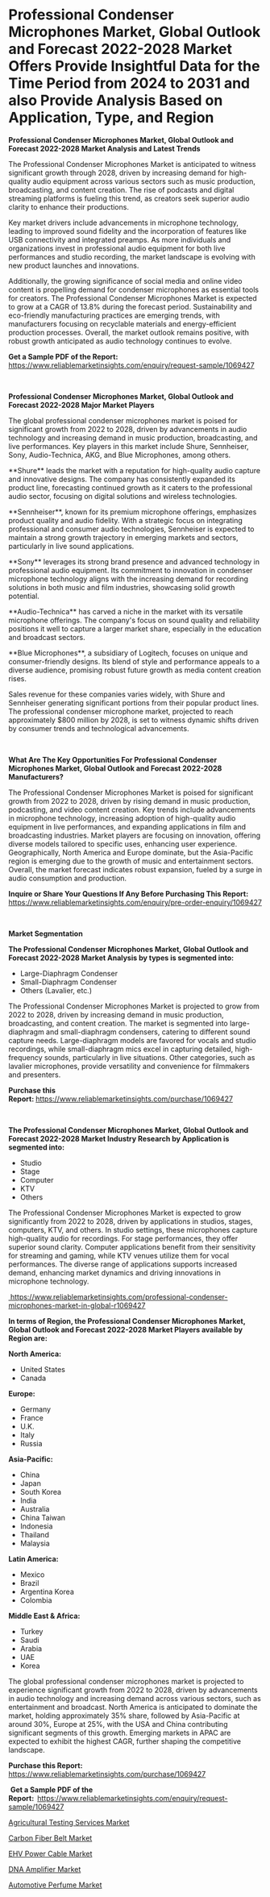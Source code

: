 <p><h1>Professional Condenser Microphones Market, Global Outlook and Forecast 2022-2028 Market Offers Provide Insightful Data for the Time Period from 2024 to 2031 and also Provide Analysis Based on Application, Type, and Region</h1></p><p><strong>Professional Condenser Microphones Market, Global Outlook and Forecast 2022-2028 Market Analysis and Latest Trends</strong></p>
<p><p>The Professional Condenser Microphones Market is anticipated to witness significant growth through 2028, driven by increasing demand for high-quality audio equipment across various sectors such as music production, broadcasting, and content creation. The rise of podcasts and digital streaming platforms is fueling this trend, as creators seek superior audio clarity to enhance their productions. </p><p>Key market drivers include advancements in microphone technology, leading to improved sound fidelity and the incorporation of features like USB connectivity and integrated preamps. As more individuals and organizations invest in professional audio equipment for both live performances and studio recording, the market landscape is evolving with new product launches and innovations.</p><p>Additionally, the growing significance of social media and online video content is propelling demand for condenser microphones as essential tools for creators. The Professional Condenser Microphones Market is expected to grow at a CAGR of 13.8% during the forecast period. Sustainability and eco-friendly manufacturing practices are emerging trends, with manufacturers focusing on recyclable materials and energy-efficient production processes. Overall, the market outlook remains positive, with robust growth anticipated as audio technology continues to evolve.</p></p>
<p><strong>Get a Sample PDF of the Report:&nbsp;</strong> <a href="https://www.reliablemarketinsights.com/enquiry/request-sample/1069427?utm_campaign=1894&utm_medium=2&utm_source=Github&utm_content=ia&utm_term=27122024&utm_id=professional-condenser-microphones-market-global-outlook-and-forecast-2022-2028">https://www.reliablemarketinsights.com/enquiry/request-sample/1069427</a></p>
<p>&nbsp;</p>
<p><strong>Professional Condenser Microphones Market, Global Outlook and Forecast 2022-2028 Major Market Players</strong></p>
<p><p>The global professional condenser microphones market is poised for significant growth from 2022 to 2028, driven by advancements in audio technology and increasing demand in music production, broadcasting, and live performances. Key players in this market include Shure, Sennheiser, Sony, Audio-Technica, AKG, and Blue Microphones, among others.</p><p>**Shure** leads the market with a reputation for high-quality audio capture and innovative designs. The company has consistently expanded its product line, forecasting continued growth as it caters to the professional audio sector, focusing on digital solutions and wireless technologies.</p><p>**Sennheiser**, known for its premium microphone offerings, emphasizes product quality and audio fidelity. With a strategic focus on integrating professional and consumer audio technologies, Sennheiser is expected to maintain a strong growth trajectory in emerging markets and sectors, particularly in live sound applications.</p><p>**Sony** leverages its strong brand presence and advanced technology in professional audio equipment. Its commitment to innovation in condenser microphone technology aligns with the increasing demand for recording solutions in both music and film industries, showcasing solid growth potential.</p><p>**Audio-Technica** has carved a niche in the market with its versatile microphone offerings. The company's focus on sound quality and reliability positions it well to capture a larger market share, especially in the education and broadcast sectors.</p><p>**Blue Microphones**, a subsidiary of Logitech, focuses on unique and consumer-friendly designs. Its blend of style and performance appeals to a diverse audience, promising robust future growth as media content creation rises.</p><p>Sales revenue for these companies varies widely, with Shure and Sennheiser generating significant portions from their popular product lines. The professional condenser microphone market, projected to reach approximately $800 million by 2028, is set to witness dynamic shifts driven by consumer trends and technological advancements.</p></p>
<p>&nbsp;</p>
<p><strong>What Are The Key Opportunities For Professional Condenser Microphones Market, Global Outlook and Forecast 2022-2028 Manufacturers?</strong></p>
<p><p>The Professional Condenser Microphones Market is poised for significant growth from 2022 to 2028, driven by rising demand in music production, podcasting, and video content creation. Key trends include advancements in microphone technology, increasing adoption of high-quality audio equipment in live performances, and expanding applications in film and broadcasting industries. Market players are focusing on innovation, offering diverse models tailored to specific uses, enhancing user experience. Geographically, North America and Europe dominate, but the Asia-Pacific region is emerging due to the growth of music and entertainment sectors. Overall, the market forecast indicates robust expansion, fueled by a surge in audio consumption and production.</p></p>
<p><strong>Inquire or Share Your Questions If Any Before Purchasing This Report:</strong> <a href="https://www.reliablemarketinsights.com/enquiry/pre-order-enquiry/1069427?utm_campaign=1894&utm_medium=2&utm_source=Github&utm_content=ia&utm_term=27122024&utm_id=professional-condenser-microphones-market-global-outlook-and-forecast-2022-2028">https://www.reliablemarketinsights.com/enquiry/pre-order-enquiry/1069427</a></p>
<p>&nbsp;</p>
<p><strong>Market Segmentation</strong></p>
<p><strong>The Professional Condenser Microphones Market, Global Outlook and Forecast 2022-2028 Market Analysis by types is segmented into:</strong></p>
<p><ul><li>Large-Diaphragm Condenser</li><li>Small-Diaphragm Condenser</li><li>Others (Lavalier, etc.)</li></ul></p>
<p><p>The Professional Condenser Microphones Market is projected to grow from 2022 to 2028, driven by increasing demand in music production, broadcasting, and content creation. The market is segmented into large-diaphragm and small-diaphragm condensers, catering to different sound capture needs. Large-diaphragm models are favored for vocals and studio recordings, while small-diaphragm mics excel in capturing detailed, high-frequency sounds, particularly in live situations. Other categories, such as lavalier microphones, provide versatility and convenience for filmmakers and presenters.</p></p>
<p><strong>Purchase this Report:&nbsp;</strong><a href="https://www.reliablemarketinsights.com/purchase/1069427?utm_campaign=1894&utm_medium=2&utm_source=Github&utm_content=ia&utm_term=27122024&utm_id=professional-condenser-microphones-market-global-outlook-and-forecast-2022-2028">https://www.reliablemarketinsights.com/purchase/1069427</a></p>
<p>&nbsp;</p>
<p><strong>The Professional Condenser Microphones Market, Global Outlook and Forecast 2022-2028 Market Industry Research by Application is segmented into:</strong></p>
<p><ul><li>Studio</li><li>Stage</li><li>Computer</li><li>KTV</li><li>Others</li></ul></p>
<p><p>The Professional Condenser Microphones Market is expected to grow significantly from 2022 to 2028, driven by applications in studios, stages, computers, KTV, and others. In studio settings, these microphones capture high-quality audio for recordings. For stage performances, they offer superior sound clarity. Computer applications benefit from their sensitivity for streaming and gaming, while KTV venues utilize them for vocal performances. The diverse range of applications supports increased demand, enhancing market dynamics and driving innovations in microphone technology.</p></p>
<p><a href="https://www.reliablemarketinsights.com/professional-condenser-microphones-market-in-global-r1069427?utm_campaign=1894&utm_medium=2&utm_source=Github&utm_content=ia&utm_term=27122024&utm_id=professional-condenser-microphones-market-global-outlook-and-forecast-2022-2028">&nbsp;https://www.reliablemarketinsights.com/professional-condenser-microphones-market-in-global-r1069427</a></p>
<p><strong>In terms of Region, the Professional Condenser Microphones Market, Global Outlook and Forecast 2022-2028 Market Players available by Region are:</strong></p>
<p>
    <p> <strong> North America: </strong>
        <ul>
            <li>United States</li>
            <li>Canada</li>
        </ul>
        </p> 
    <p> <strong> Europe: </strong>
        <ul>
            <li>Germany</li>
            <li>France</li>
            <li>U.K.</li>
            <li>Italy</li>
            <li>Russia</li>
        </ul>
        </p> 
    <p> <strong> Asia-Pacific: </strong>
        <ul>
            <li>China</li>
            <li>Japan</li>
            <li>South Korea</li>
            <li>India</li>
            <li>Australia</li>
            <li>China Taiwan</li>
            <li>Indonesia</li>
            <li>Thailand</li>
            <li>Malaysia</li>
        </ul>
        </p> 
    <p> <strong> Latin America: </strong>
        <ul>
            <li>Mexico</li>
            <li>Brazil</li>
            <li>Argentina Korea</li>
            <li>Colombia</li>
        </ul>
        </p> 
    <p> <strong> Middle East & Africa: </strong>
        <ul>
            <li>Turkey</li>
            <li>Saudi</li>
            <li>Arabia</li>
            <li>UAE</li>
            <li>Korea</li>
        </ul>
    </p>
    </p>
<p><p>The global professional condenser microphones market is projected to experience significant growth from 2022 to 2028, driven by advancements in audio technology and increasing demand across various sectors, such as entertainment and broadcast. North America is anticipated to dominate the market, holding approximately 35% share, followed by Asia-Pacific at around 30%, Europe at 25%, with the USA and China contributing significant segments of this growth. Emerging markets in APAC are expected to exhibit the highest CAGR, further shaping the competitive landscape.</p></p>
<p><strong>Purchase this Report: </strong><a href="https://www.reliablemarketinsights.com/purchase/1069427?utm_campaign=1894&utm_medium=2&utm_source=Github&utm_content=ia&utm_term=27122024&utm_id=professional-condenser-microphones-market-global-outlook-and-forecast-2022-2028">https://www.reliablemarketinsights.com/purchase/1069427</a></p>
<p>&nbsp;<strong>Get a Sample PDF of the Report:&nbsp;&nbsp;</strong><a href="https://www.reliablemarketinsights.com/enquiry/request-sample/1069427?utm_campaign=1894&utm_medium=2&utm_source=Github&utm_content=ia&utm_term=27122024&utm_id=professional-condenser-microphones-market-global-outlook-and-forecast-2022-2028">https://www.reliablemarketinsights.com/enquiry/request-sample/1069427</a></p>
<p><strong></strong></p>
<p><p><a href="https://www.linkedin.com/pulse/a-mkt-nova-vc8zf?utm_campaign=1894&utm_medium=2&utm_source=Github&utm_content=ia&utm_term=27122024&utm_id=professional-condenser-microphones-market-global-outlook-and-forecast-2022-2028">Agricultural Testing Services Market</a></p><p><a href="https://www.linkedin.com/pulse/c-glance-reports-anmec?utm_campaign=1894&utm_medium=2&utm_source=Github&utm_content=ia&utm_term=27122024&utm_id=professional-condenser-microphones-market-global-outlook-and-forecast-2022-2028">Carbon Fiber Belt Market</a></p><p><a href="https://www.linkedin.com/pulse/experts-forecast-significant-growth-ehv-power-cable-market-projected-0tb2c?utm_campaign=1894&utm_medium=2&utm_source=Github&utm_content=ia&utm_term=27122024&utm_id=professional-condenser-microphones-market-global-outlook-and-forecast-2022-2028">EHV Power Cable Market</a></p><p><a href="https://www.linkedin.com/pulse/recent-analysis-dna-amplifier-market-highlights-trends-share-xilqe?utm_campaign=1894&utm_medium=2&utm_source=Github&utm_content=ia&utm_term=27122024&utm_id=professional-condenser-microphones-market-global-outlook-and-forecast-2022-2028">DNA Amplifier Market</a></p><p><a href="https://www.linkedin.com/pulse/regulatory-insights-automotive-perfume-market-2024-2031-policies-xf1be?utm_campaign=1894&utm_medium=2&utm_source=Github&utm_content=ia&utm_term=27122024&utm_id=professional-condenser-microphones-market-global-outlook-and-forecast-2022-2028">Automotive Perfume Market</a></p></p>